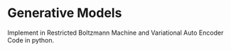# Generative Models

Implement in Restricted Boltzmann Machine and Variational Auto Encoder Code in python. 


